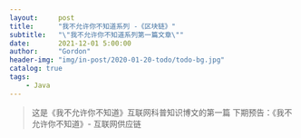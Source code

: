 ```yaml
---
layout:     post
title:      "我不允许你不知道系列 -《区块链》"
subtitle:   "\"我不允许你不知道系列第一篇文章\""
date:       2021-12-01 5:00:00
author:     "Gordon"
header-img: "img/in-post/2020-01-20-todo/todo-bg.jpg"
catalog: true
tags:
    - Java
---
```


> 这是《我不允许你不知道》互联网科普知识博文的第一篇
> 下期预告：《我不允许你不知道》- 互联网供应链



